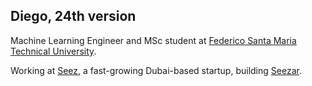 ## Diego, 24th version

Machine Learning Engineer and MSc student at [Federico Santa Maria Technical University](https://usm.cl/).

Working at [Seez](seez.dk), a fast-growing Dubai-based startup, building [Seezar](https://seezar.ai).
